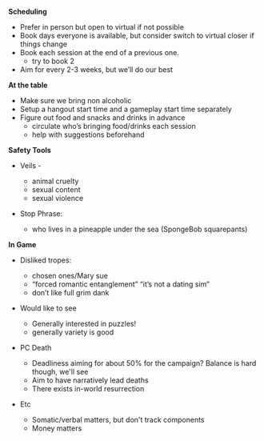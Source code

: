 **Scheduling**
- Prefer in person but open to virtual if not possible
- Book days everyone is available, but consider switch to virtual closer if things change
- Book each session at the end of a previous one. 
	- try to book 2
- Aim for every 2-3 weeks, but we’ll do our best

**At the table**
- Make sure we bring non alcoholic
- Setup a hangout start time and a gameplay start time separately
- Figure out food and snacks and drinks in advance
	- circulate who’s bringing food/drinks each session
	- help with suggestions beforehand

**Safety Tools**
- Veils -
	- animal cruelty
	- sexual content
	- sexual violence

- Stop Phrase: 
	- who lives in a pineapple under the sea (SpongeBob squarepants)
  
**In Game** 
- Disliked tropes:
	- chosen ones/Mary sue
	- “forced romantic entanglement” “it’s not a dating sim”
	- don’t like full grim dank

- Would like to see
	- Generally interested in puzzles!
	- generally variety is good

- PC Death
	- Deadliness aiming for about 50% for the campaign? Balance is hard though, we'll see
	- Aim to have narratively lead deaths 
	- There exists in-world resurrection

- Etc
	- Somatic/verbal matters, but don't track components
	- Money matters
